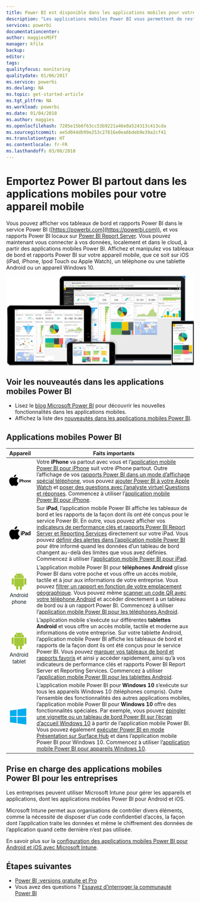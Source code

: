 ```yaml
---
title: Power BI est disponible dans les applications mobiles pour votre appareil mobile
description: "Les applications mobiles Power BI vous permettent de rester connecté à vos données locales ou dans le cloud. Affichez les rapports et les tableaux de bord Power BI sur votre appareil mobile."
services: powerbi
documentationcenter: 
author: maggiesMSFT
manager: kfile
backup: 
editor: 
tags: 
qualityfocus: monitoring
qualitydate: 01/06/2017
ms.service: powerbi
ms.devlang: NA
ms.topic: get-started-article
ms.tgt_pltfrm: NA
ms.workload: powerbi
ms.date: 01/04/2018
ms.author: maggies
ms.openlocfilehash: 7285e15b6f63cc53b9221a46e0a524313c413cda
ms.sourcegitcommit: ee5d044db99e253c27816e0ea6bdeb9e39a2cf41
ms.translationtype: HT
ms.contentlocale: fr-FR
ms.lasthandoff: 03/08/2018
---
```

# <a name="take-power-bi-anywhere-in-mobile-apps-for-your-mobile-device"></a>Emportez Power BI partout dans les applications mobiles pour votre appareil mobile
Vous pouvez afficher vos tableaux de bord et rapports Power BI dans le service Power BI ([https://powerbi.com](https://powerbi.com)), et vos rapports Power BI locaux sur [Power BI Report Server](report-server/get-started.md). Vous pouvez maintenant vous connecter à vos données, localement et dans le cloud, à partir des applications mobiles Power BI. Affichez et manipulez vos tableaux de bord et rapports Power BI sur votre appareil mobile, que ce soit sur iOS (iPad, iPhone, Ipod Touch ou Apple Watch), un téléphone ou une tablette Android ou un appareil Windows 10.

![Power BI sur les appareils mobiles](media/mobile-apps-for-mobile-devices/power-bi-mobile-apps-all-up.png)

## <a name="see-whats-new-in-the-power-bi-mobile-apps"></a>Voir les nouveautés dans les applications mobiles Power BI
* Lisez le [blog Microsoft Power BI](https://powerbi.microsoft.com/blog/tag/mobile/) pour découvrir les nouvelles fonctionnalités dans les applications mobiles.
* Affichez la liste des [nouveautés dans les applications mobiles Power BI](mobile-whats-new-in-the-mobile-apps.md).

## <a name="the-power-bi-mobile-apps"></a>Applications mobiles Power BI
| **Appareil** | **Faits importants** |
| --- | --- |
| [![iPhone](media/mobile-apps-for-mobile-devices/iphone-logo-50-px.png)](mobile-iphone-app-get-started.md) |Votre **iPhone** va partout avec vous et l’[application mobile Power BI pour iPhone](mobile-iphone-app-get-started.md) suit votre iPhone partout. Outre l’affichage de vos [rapports Power BI dans un mode d’affichage spécial téléphone](mobile-apps-view-phone-report.md), vous pouvez [ajouter Power BI à votre Apple Watch](mobile-apple-watch.md) et [poser des questions avec l’analyste virtuel Questions et réponses](mobile-apps-ios-qna.md). Commencez à utiliser l’[application mobile Power BI pour iPhone](mobile-iphone-app-get-started.md). |
| [![iPad](media/mobile-apps-for-mobile-devices/ipad-logo-50-px.png)](mobile-ipad-app-get-started.md) |Sur **iPad**, l’application mobile Power BI affiche les tableaux de bord et les rapports de la façon dont ils ont été conçus pour le service Power BI. En outre, vous pouvez afficher vos [indicateurs de performance clés et rapports Power BI Report Server et Reporting Services](mobile-app-ssrs-kpis-mobile-on-premises-reports.md) directement sur votre iPad. Vous pouvez [définir des alertes dans l’application mobile Power BI](mobile-set-data-alerts-in-the-mobile-apps.md) pour être informé quand les données d’un tableau de bord changent au-delà des limites que vous avez définies. Commencez à utiliser l’[application mobile Power BI pour iPad](mobile-ipad-app-get-started.md). |
| [![Téléphone Android](media/mobile-apps-for-mobile-devices/android-phone-logo-50-px.png)](mobile-android-app-get-started.md) |L’application mobile Power BI pour **téléphones Android** glisse Power BI dans votre poche et vous offre un accès mobile, tactile et à jour aux informations de votre entreprise. Vous pouvez [filtrer un rapport en fonction de votre emplacement géographique](mobile-apps-geographic-filtering.md). Vous pouvez même [scanner un code QR avec votre téléphone Android](mobile-apps-qr-code.md) et accéder directement à un tableau de bord ou à un rapport Power BI. Commencez à utiliser l’[application mobile Power BI pour les téléphones Android](mobile-android-app-get-started.md). |
| [![Tablette Android](media/mobile-apps-for-mobile-devices/android-tablet-logo-50-px.png)](mobile-android-tablet-app-get-started.md) |L’application mobile s’exécute sur différentes **tablettes Android** et vous offre un accès mobile, tactile et moderne aux informations de votre entreprise. Sur votre tablette Android, l’application mobile Power BI affiche les tableaux de bord et rapports de la façon dont ils ont été conçus pour le service Power BI. Vous pouvez [marquer vos tableaux de bord et rapports favoris](mobile-apps-favorites.md) et ainsi y accéder rapidement, ainsi qu’à vos indicateurs de performance clés et rapports Power BI Report Server et Reporting Services. Commencez à utiliser l’[application mobile Power BI pour les tablettes Android](mobile-android-tablet-app-get-started.md). |
| [![Appareils Windows](media/mobile-apps-for-mobile-devices/win-10-logo-50-px.png)](desktop-getting-started.md) |L’application mobile Power BI pour **Windows 10** s’exécute sur tous les appareils Windows 10 (téléphones compris). Outre l’ensemble des fonctionnalités des autres applications mobiles, l’application mobile Power BI pour **Windows 10** offre des fonctionnalités spéciales. Par exemple, vous pouvez [épingler une vignette ou un tableau de bord Power BI sur l’écran d’accueil Windows 10](mobile-pin-dashboard-start-screen-windows-10-phone-app.md) à partir de l’application mobile Power BI. Vous pouvez également [exécuter Power BI en mode Présentation sur Surface Hub](mobile-windows-10-app-presentation-mode.md) et dans l’application mobile Power BI pour Windows 10. Commencez à utiliser l’[application mobile Power BI pour appareils Windows 10](mobile-windows-10-phone-app-get-started.md). |

## <a name="enterprise-support-for-the-power-bi-mobile-apps"></a>Prise en charge des applications mobiles Power BI pour les entreprises
Les entreprises peuvent utiliser Microsoft Intune pour gérer les appareils et applications, dont les applications mobiles Power BI pour Android et iOS.

Microsoft Intune permet aux organisations de contrôler divers éléments, comme la nécessité de disposer d’un code confidentiel d’accès, la façon dont l’application traite les données et même le chiffrement des données de l’application quand cette dernière n’est pas utilisée.

En savoir plus sur la [configuration des applications mobiles Power BI pour Android et iOS avec Microsoft Intune](service-admin-mobile-intune.md). 

## <a name="next-steps"></a>Étapes suivantes
* [Power BI :versions gratuite et Pro](service-free-vs-pro.md)
* Vous avez des questions ? [Essayez d’interroger la communauté Power BI](http://community.powerbi.com/)


